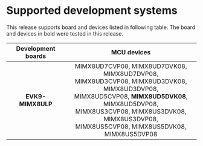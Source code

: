 # Supported development systems

This release supports board and devices listed in following table. The board and devices in bold were tested in this release.

|Development boards|MCU devices|
|:--:              |:--:       |
|**EVK9-MIMX8ULP**|MIMX8UD7CVP08, MIMX8UD7DVK08, MIMX8UD7DVP08,<br> MIMX8UD3CVP08, MIMX8UD3DVK08, MIMX8UD3DVP08,<br> MIMX8UD5CVP08, **MIMX8UD5DVK08**, MIMX8UD5DVP08,<br> MIMX8US3CVP08, MIMX8US3DVK08, MIMX8US3DVP08,<br> MIMX8US5CVP08, MIMX8US5DVK08, MIMX8US5DVP08<br>|
